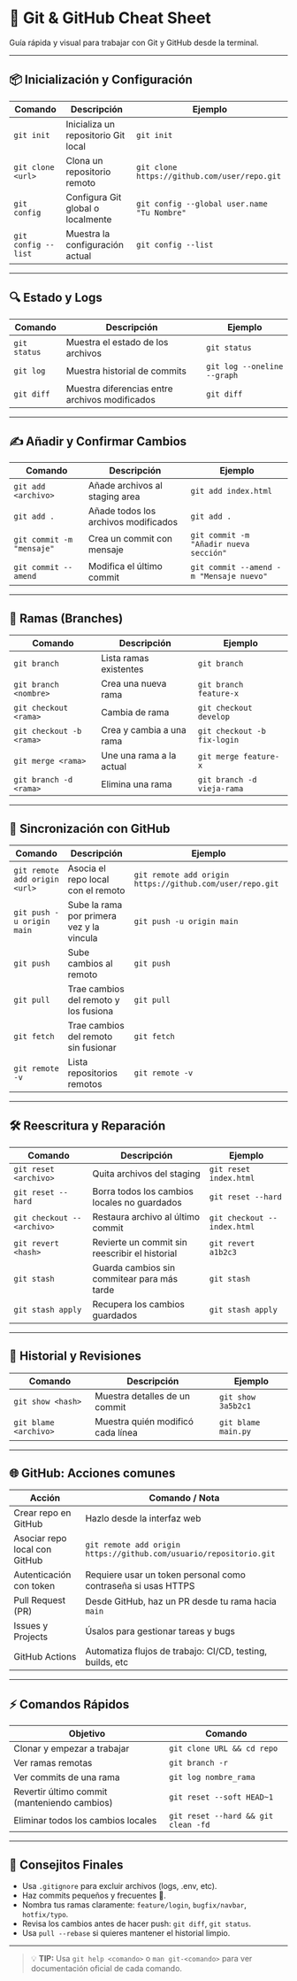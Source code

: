 # 🧠 Git & GitHub Cheat Sheet

Guía rápida y visual para trabajar con Git y GitHub desde la terminal.

---

## 📦 Inicialización y Configuración

| Comando | Descripción | Ejemplo |
|--------|-------------|---------|
| `git init` | Inicializa un repositorio Git local | `git init` |
| `git clone <url>` | Clona un repositorio remoto | `git clone https://github.com/user/repo.git` |
| `git config` | Configura Git global o localmente | `git config --global user.name "Tu Nombre"` |
| `git config --list` | Muestra la configuración actual | `git config --list` |

---

## 🔍 Estado y Logs

| Comando | Descripción | Ejemplo |
|--------|-------------|---------|
| `git status` | Muestra el estado de los archivos | `git status` |
| `git log` | Muestra historial de commits | `git log --oneline --graph` |
| `git diff` | Muestra diferencias entre archivos modificados | `git diff` |

---

## ✍️ Añadir y Confirmar Cambios

| Comando | Descripción | Ejemplo |
|--------|-------------|---------|
| `git add <archivo>` | Añade archivos al staging area | `git add index.html` |
| `git add .` | Añade todos los archivos modificados | `git add .` |
| `git commit -m "mensaje"` | Crea un commit con mensaje | `git commit -m "Añadir nueva sección"` |
| `git commit --amend` | Modifica el último commit | `git commit --amend -m "Mensaje nuevo"` |

---

## 🧭 Ramas (Branches)

| Comando | Descripción | Ejemplo |
|--------|-------------|---------|
| `git branch` | Lista ramas existentes | `git branch` |
| `git branch <nombre>` | Crea una nueva rama | `git branch feature-x` |
| `git checkout <rama>` | Cambia de rama | `git checkout develop` |
| `git checkout -b <rama>` | Crea y cambia a una rama | `git checkout -b fix-login` |
| `git merge <rama>` | Une una rama a la actual | `git merge feature-x` |
| `git branch -d <rama>` | Elimina una rama | `git branch -d vieja-rama` |

---

## 🔁 Sincronización con GitHub

| Comando | Descripción | Ejemplo |
|--------|-------------|---------|
| `git remote add origin <url>` | Asocia el repo local con el remoto | `git remote add origin https://github.com/user/repo.git` |
| `git push -u origin main` | Sube la rama por primera vez y la vincula | `git push -u origin main` |
| `git push` | Sube cambios al remoto | `git push` |
| `git pull` | Trae cambios del remoto y los fusiona | `git pull` |
| `git fetch` | Trae cambios del remoto sin fusionar | `git fetch` |
| `git remote -v` | Lista repositorios remotos | `git remote -v` |

---

## 🛠️ Reescritura y Reparación

| Comando | Descripción | Ejemplo |
|--------|-------------|---------|
| `git reset <archivo>` | Quita archivos del staging | `git reset index.html` |
| `git reset --hard` | Borra todos los cambios locales no guardados | `git reset --hard` |
| `git checkout -- <archivo>` | Restaura archivo al último commit | `git checkout -- index.html` |
| `git revert <hash>` | Revierte un commit sin reescribir el historial | `git revert a1b2c3` |
| `git stash` | Guarda cambios sin commitear para más tarde | `git stash` |
| `git stash apply` | Recupera los cambios guardados | `git stash apply` |

---

## 🔎 Historial y Revisiones

| Comando | Descripción | Ejemplo |
|--------|-------------|---------|
| `git show <hash>` | Muestra detalles de un commit | `git show 3a5b2c1` |
| `git blame <archivo>` | Muestra quién modificó cada línea | `git blame main.py` |

---

## 🌐 GitHub: Acciones comunes

| Acción | Comando / Nota |
|--------|----------------|
| Crear repo en GitHub | Hazlo desde la interfaz web |
| Asociar repo local con GitHub | `git remote add origin https://github.com/usuario/repositorio.git` |
| Autenticación con token | Requiere usar un token personal como contraseña si usas HTTPS |
| Pull Request (PR) | Desde GitHub, haz un PR desde tu rama hacia `main` |
| Issues y Projects | Úsalos para gestionar tareas y bugs |
| GitHub Actions | Automatiza flujos de trabajo: CI/CD, testing, builds, etc |

---

## ⚡ Comandos Rápidos

| Objetivo | Comando |
|---------|---------|
| Clonar y empezar a trabajar | `git clone URL && cd repo` |
| Ver ramas remotas | `git branch -r` |
| Ver commits de una rama | `git log nombre_rama` |
| Revertir último commit (manteniendo cambios) | `git reset --soft HEAD~1` |
| Eliminar todos los cambios locales | `git reset --hard && git clean -fd` |

---

## 🧪 Consejitos Finales

- Usa `.gitignore` para excluir archivos (logs, .env, etc).
- Haz commits pequeños y frecuentes 🧱.
- Nombra tus ramas claramente: `feature/login`, `bugfix/navbar`, `hotfix/typo`.
- Revisa los cambios antes de hacer push: `git diff`, `git status`.
- Usa `pull --rebase` si quieres mantener el historial limpio.

---

> 💡 **TIP:** Usa `git help <comando>` o `man git-<comando>` para ver documentación oficial de cada comando.

